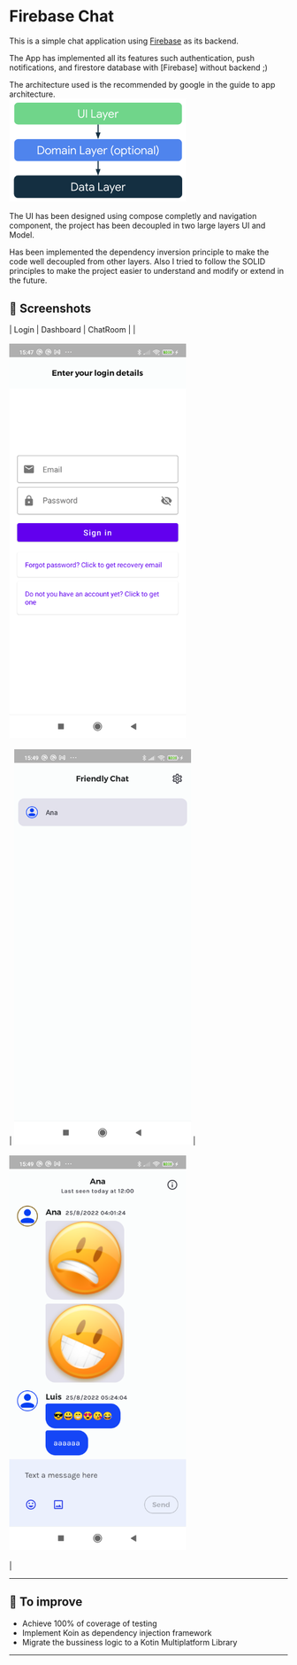 # Firebase Chat

This is a simple chat application using [Firebase](https://firebase.google.com/) as its backend.

The App has implemented all its features such authentication, push notifications, and firestore
database with [Firebase] without backend ;)

The architecture used is the recommended by google in the guide to app architecture.
<br><img src="readme/mad-arch-overview.png" width="320" alt="MVVM Architecture"><br>

The UI has been designed using compose completly and navigation component, the project has been decoupled 
in two large layers UI and Model.

Has been implemented the dependency inversion principle to make the code well decoupled from other layers.
Also I tried to follow the SOLID principles to make the project easier to understand and modify or extend in the future.

🧬 Screenshots
------------

| Login | Dashboard | ChatRoom |
|<br><br><img src="readme/screenshot_login.png" width="320" alt="Jetnews sample demo"><br><br> | <img src="readme/screenshot_contacts.png" width="320" alt="Jetnews sample demo"> | <br><br><img src="readme/screenshot_chat.png" width="320" alt="Jetnews sample demo"><br><br> |

--- 

🧬 To improve
------------
 * Achieve 100% of coverage of testing
 * Implement Koin as dependency injection framework
 * Migrate the bussiness logic to a Kotin Multiplatform Library

--- 